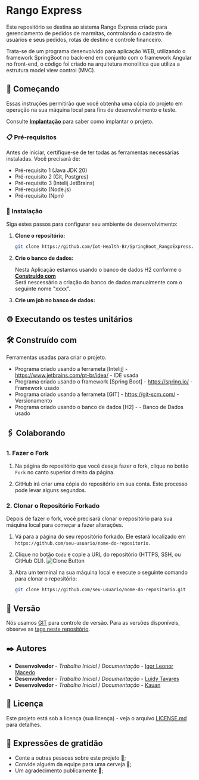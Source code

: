 # Rango Express 

   Este repositório se destina ao sistema Rango Express criado para gerenciamento de pedidos de marmitas, controlando o cadastro de usuários e seus pedidos, rotas de destino e controle financeiro. 

   Trata-se de um programa desenvolvido para aplicação WEB, utilizando o framework SpringBoot no back-end em conjunto com o framework Angular no front-end, o código foi criado na arquitetura monolitica que utiliza a estrutura model view control (MVC). 

## 🚀 Começando

   Essas instruções permitirão que você obtenha uma cópia do projeto em operação na sua máquina local para fins de desenvolvimento e teste.

   Consulte **[Implantação](#-implanta%C3%A7%C3%A3o)** para saber como implantar o projeto.

### 📋 Pré-requisitos

   Antes de iniciar, certifique-se de ter todas as ferramentas necessárias instaladas. Você precisará de:

   - Pré-requisito 1 (Java JDK 20)
   - Pré-requisito 2 (Git, Postgres)
   - Pré-requisito 3 (Intelij JetBrains)
   - Pré-requisito (Node.js)
   - Pré-requisito (Npm)

### 🔧 Instalação

   Siga estes passos para configurar seu ambiente de desenvolvimento:

1. **Clone o repositório:**

   ```bash
   git clone https://github.com/Iot-Health-Br/SpringBoot_RangoExpress.git

2. **Crie o banco de dados:**

   Nesta Aplicação estamos usando o banco de dados H2 conforme o **[Construído com](#-Construído%C3%A7%C3%A3o)**   
   Será nescessário a criação do banco de dados manualmente com o seguinte nome "xxxx".

  


3. **Crie um job no banco de dados:**


   

## ⚙️ Executando os testes unitários

   

## 🛠️ Construído com

   Ferramentas usadas para criar o projeto.

   * Programa criado usando a ferrameta [Intelij] - https://www.jetbrains.com/pt-br/idea/ - IDE usada
   * Programa criado usando o framework [Spring Boot] - https://spring.io/ - Framework usado
   * Programa criado usando a ferrameta [GIT] - https://git-scm.com/ - Versionamento
   * Programa criado usando o banco de dados [H2] -  - Banco de Dados usado

## 🖇️ Colaborando
### 1. Fazer o Fork

1. Na página do repositório que você deseja fazer o fork, clique no botão `Fork` no canto superior direito da página.

2. GitHub irá criar uma cópia do repositório em sua conta. Este processo pode levar alguns segundos.

### 2. Clonar o Repositório Forkado

Depois de fazer o fork, você precisará clonar o repositório para sua máquina local para começar a fazer alterações.

1. Vá para a página do seu repositório forkado. Ele estará localizado em `https://github.com/seu-usuario/nome-do-repositorio`.

2. Clique no botão `Code` e copie a URL do repositório (HTTPS, SSH, ou GitHub CLI).
   ![Clone Button](https://docs.github.com/assets/images/help/repository/https-url-clone-cli.png)

3. Abra um terminal na sua máquina local e execute o seguinte comando para clonar o repositório:

   ```bash
   git clone https://github.com/seu-usuario/nome-do-repositorio.git


## 📌 Versão

   Nós usamos [GIT](https://git-scm.com/) para controle de versão. Para as versões disponíveis, observe as [tags neste repositório](). 

## ✒️ Autores

   * **Desenvolvedor** - *Trabalho Inicial* / *Documentação* - [Igor Leonor Macedo](https://github.com/Iot-Health-Br)
   * **Desenvolvedor** - *Trabalho Inicial* / *Documentação* - [Luidy Tavares](https://github.com/LuidyTT)
   * **Desenvolvedor** - *Trabalho Inicial* / *Documentação* - [Kauan]()
     


## 📄 Licença

   Este projeto está sob a licença (sua licença) - veja o arquivo [LICENSE.md](https://github.com/usuario/projeto/licenca) para detalhes.

## 🎁 Expressões de gratidão

   * Conte a outras pessoas sobre este projeto 📢;
   * Convide alguém da equipe para uma cerveja 🍺;
   * Um agradecimento publicamente 👋;
